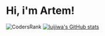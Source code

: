# Hi, i'm Artem!


![CodersRank](https://www.codersrank.io/badge/luijiwa?type=full)
[![luijiwa's GitHub stats](https://github-readme-stats.vercel.app/api?username=anuraghazra)](https://github.com/anuraghazra/github-readme-stats)


